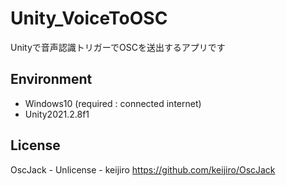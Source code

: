 # Unity_VoiceToOSC
Unityで音声認識トリガーでOSCを送出するアプリです

## Environment
- Windows10 (required : connected internet)
- Unity2021.2.8f1

## License
OscJack - Unlicense - keijiro
https://github.com/keijiro/OscJack